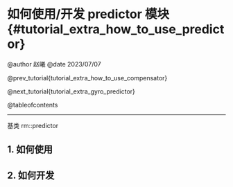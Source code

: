 如何使用/开发 predictor 模块 {#tutorial_extra_how_to_use_predictor}
============

@author 赵曦
@date 2023/07/07

@prev_tutorial{tutorial_extra_how_to_use_compensator}

@next_tutorial{tutorial_extra_gyro_predictor}

@tableofcontents

------

基类 rm::predictor

## 1. 如何使用



## 2. 如何开发


